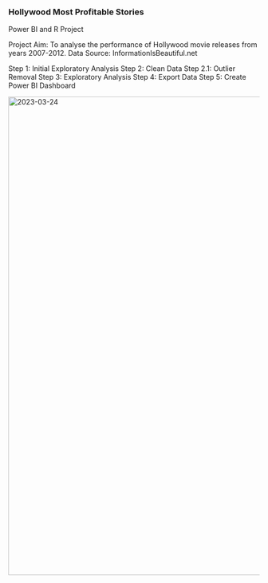 ### Hollywood Most Profitable Stories
Power BI and R Project

Project Aim: To analyse the performance of Hollywood movie releases from years 2007-2012.
Data Source: InformationIsBeautiful.net

Step 1: Initial Exploratory Analysis
Step 2: Clean Data
Step 2.1: Outlier Removal
Step 3: Exploratory Analysis
Step 4: Export Data
Step 5: Create Power BI Dashboard













<img width="960" alt="2023-03-24" src="https://user-images.githubusercontent.com/115492636/228252422-25e9d8b0-6eac-4f06-97ca-7f106064b794.png">
